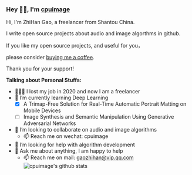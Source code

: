 ### Hey 👋🏽, I'm [cpuimage](https://www.cnblogs.com/cpuimage)

Hi, I'm ZhiHan Gao, a freelancer from Shantou China.

I write open source projects about audio and image algorthms in github. 

If you like my open source projects, and useful for you，

please consider [buying me a coffee](https://www.paypal.com/paypalme/cpuimage/5.0).

Thank you for your support!

**Talking about Personal Stuffs:**

- 👨🏽‍💻 I lost my job in 2020 and now I am a freelancer
- 🌱 I’m currently learning Deep Learning
    - [x] A Trimap-Free Solution for Real-Time Automatic Portrait Matting on Mobile Devices
    - [ ] Image Synthesis and Semantic Manipulation Using Generative Adversarial Networks
- 👯 I’m looking to collaborate on audio and image algorithms
    - 📫 Reach me on wechat: cpuimage
- 🤔 I’m looking for help with algorithm development
- 💬 Ask me about anything, I am happy to help
    - 📫 Reach me on mail: gaozhihan@vip.qq.com
![cpuimage's github stats](https://github-readme-stats.vercel.app/api?username=cpuimage&show_icons=true&hide_border=true)

